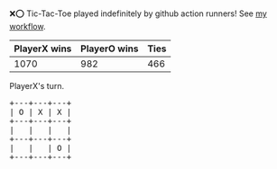 :x::o: Tic-Tac-Toe played indefinitely by github action runners! See [my workflow](.github/workflows/play.yaml).

|PlayerX wins|PlayerO wins|Ties|
|-|-|-|
|1070|982|466|

PlayerX's turn.

<pre>
+---+---+---+
| O | X | X |
+---+---+---+
|   |   |   |
+---+---+---+
|   |   | O |
+---+---+---+
</pre>